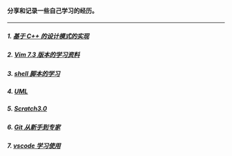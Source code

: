 #### 分享和记录一些自己学习的经历。

---

##### 1. [基于 C++ 的设计模式的实现](/design_pattern)

##### 2. [Vim 7.3 版本的学习资料](/vim/vimTips-v7.3.txt)

##### 3. [shell 脚本的学习](/shell)

##### 4. [UML](/UML)

##### 5. [Scratch3.0](/Scratch3.0)

##### 6. [Git 从新手到专家](/git/git_From_novice_to_master-print.md)

##### 7. [vscode 学习使用](/vxcode)





